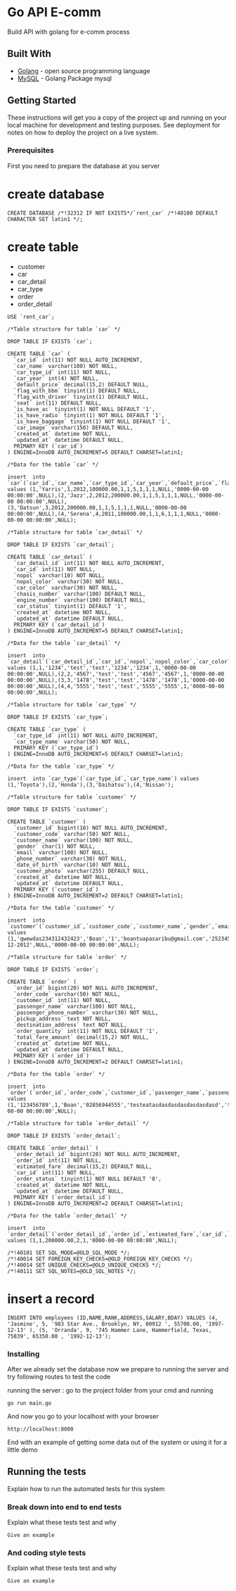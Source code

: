 # Go API E-comm

Build API with golang for e-comm process

## Built With

* [Golang](https://godoc.org/) - open source programming language 
* [MySQL](https://godoc.org/github.com/go-sql-driver/mysql) - Golang Package mysql

## Getting Started

These instructions will get you a copy of the project up and running on your local machine for development and testing purposes. See deployment for notes on how to deploy the project on a live system.

### Prerequisites

First you need to prepare the database at you server

#  create database
```
CREATE DATABASE /*!32312 IF NOT EXISTS*/`rent_car` /*!40100 DEFAULT CHARACTER SET latin1 */;
```

# create table

* customer
* car
* car_detail
* car_type
* order
* order_detail

```
USE `rent_car`;

/*Table structure for table `car` */

DROP TABLE IF EXISTS `car`;

CREATE TABLE `car` (
  `car_id` int(11) NOT NULL AUTO_INCREMENT,
  `car_name` varchar(100) NOT NULL,
  `car_type_id` int(11) NOT NULL,
  `car_year` int(4) NOT NULL,
  `default_price` decimal(15,2) DEFAULT NULL,
  `flag_with_bbm` tinyint(1) DEFAULT NULL,
  `flag_with_driver` tinyint(1) DEFAULT NULL,
  `seat` int(11) DEFAULT NULL,
  `is_have_ac` tinyint(1) NOT NULL DEFAULT '1',
  `is_have_radio` tinyint(1) NOT NULL DEFAULT '1',
  `is_have_baggage` tinyint(1) NOT NULL DEFAULT '1',
  `car_image` varchar(150) DEFAULT NULL,
  `created_at` datetime NOT NULL,
  `updated_at` datetime DEFAULT NULL,
  PRIMARY KEY (`car_id`)
) ENGINE=InnoDB AUTO_INCREMENT=5 DEFAULT CHARSET=latin1;

/*Data for the table `car` */

insert  into `car`(`car_id`,`car_name`,`car_type_id`,`car_year`,`default_price`,`flag_with_bbm`,`flag_with_driver`,`seat`,`is_have_ac`,`is_have_radio`,`is_have_baggage`,`car_image`,`created_at`,`updated_at`) values (1,'Yarris',1,2012,100000.00,1,1,5,1,1,1,NULL,'0000-00-00 00:00:00',NULL),(2,'Jazz',2,2012,200000.00,1,1,5,1,1,1,NULL,'0000-00-00 00:00:00',NULL),(3,'Datsun',3,2012,200000.00,1,1,5,1,1,1,NULL,'0000-00-00 00:00:00',NULL),(4,'Serena',4,2011,100000.00,1,1,6,1,1,1,NULL,'0000-00-00 00:00:00',NULL);

/*Table structure for table `car_detail` */

DROP TABLE IF EXISTS `car_detail`;

CREATE TABLE `car_detail` (
  `car_detail_id` int(11) NOT NULL AUTO_INCREMENT,
  `car_id` int(11) NOT NULL,
  `nopol` varchar(10) NOT NULL,
  `nopol_color` varchar(30) NOT NULL,
  `car_color` varchar(30) NOT NULL,
  `chasis_number` varchar(100) DEFAULT NULL,
  `engine_number` varchar(100) DEFAULT NULL,
  `car_status` tinyint(1) DEFAULT '1',
  `created_at` datetime NOT NULL,
  `updated_at` datetime DEFAULT NULL,
  PRIMARY KEY (`car_detail_id`)
) ENGINE=InnoDB AUTO_INCREMENT=5 DEFAULT CHARSET=latin1;

/*Data for the table `car_detail` */

insert  into `car_detail`(`car_detail_id`,`car_id`,`nopol`,`nopol_color`,`car_color`,`chasis_number`,`engine_number`,`car_status`,`created_at`,`updated_at`) values (1,1,'1234','test','test','1234','1234',1,'0000-00-00 00:00:00',NULL),(2,2,'4567','test','test','4567','4567',1,'0000-00-00 00:00:00',NULL),(3,3,'1478','test','test','1478','1478',1,'0000-00-00 00:00:00',NULL),(4,4,'5555','test','test','5555','5555',1,'0000-00-00 00:00:00',NULL);

/*Table structure for table `car_type` */

DROP TABLE IF EXISTS `car_type`;

CREATE TABLE `car_type` (
  `car_type_id` int(11) NOT NULL AUTO_INCREMENT,
  `car_type_name` varchar(50) NOT NULL,
  PRIMARY KEY (`car_type_id`)
) ENGINE=InnoDB AUTO_INCREMENT=5 DEFAULT CHARSET=latin1;

/*Data for the table `car_type` */

insert  into `car_type`(`car_type_id`,`car_type_name`) values (1,'Toyota'),(2,'Honda'),(3,'Daihatsu'),(4,'Nissan');

/*Table structure for table `customer` */

DROP TABLE IF EXISTS `customer`;

CREATE TABLE `customer` (
  `customer_id` bigint(10) NOT NULL AUTO_INCREMENT,
  `customer_code` varchar(50) NOT NULL,
  `customer_name` varchar(100) NOT NULL,
  `gender` char(1) NOT NULL,
  `email` varchar(100) NOT NULL,
  `phone_number` varchar(30) NOT NULL,
  `date_of_birth` varchar(10) NOT NULL,
  `customer_photo` varchar(255) DEFAULT NULL,
  `created_at` datetime NOT NULL,
  `updated_at` datetime DEFAULT NULL,
  PRIMARY KEY (`customer_id`)
) ENGINE=InnoDB AUTO_INCREMENT=2 DEFAULT CHARSET=latin1;

/*Data for the table `customer` */

insert  into `customer`(`customer_id`,`customer_code`,`customer_name`,`gender`,`email`,`phone_number`,`date_of_birth`,`customer_photo`,`created_at`,`updated_at`) values (1,'qwewdas234312432423','Boan','1','boantuapasaribu@gmail.com','25234535345345','12-12-2012',NULL,'0000-00-00 00:00:00',NULL);

/*Table structure for table `order` */

DROP TABLE IF EXISTS `order`;

CREATE TABLE `order` (
  `order_id` bigint(20) NOT NULL AUTO_INCREMENT,
  `order_code` varchar(50) NOT NULL,
  `customer_id` int(11) NOT NULL,
  `passenger_name` varchar(100) NOT NULL,
  `passenger_phone_number` varchar(30) NOT NULL,
  `pickup_address` text NOT NULL,
  `destination_address` text NOT NULL,
  `order_quantity` int(11) NOT NULL DEFAULT '1',
  `total_fare_amount` decimal(15,2) NOT NULL,
  `created_at` datetime NOT NULL,
  `updated_at` datetime DEFAULT NULL,
  PRIMARY KEY (`order_id`)
) ENGINE=InnoDB AUTO_INCREMENT=2 DEFAULT CHARSET=latin1;

/*Data for the table `order` */

insert  into `order`(`order_id`,`order_code`,`customer_id`,`passenger_name`,`passenger_phone_number`,`pickup_address`,`destination_address`,`order_quantity`,`total_fare_amount`,`created_at`,`updated_at`) values (1,'123456789',1,'Boan','02856944555','testeatasdasdasdasdasdasdasd','testeatasdasdasdasdasdasdasd',1,200000.00,'0000-00-00 00:00:00',NULL);

/*Table structure for table `order_detail` */

DROP TABLE IF EXISTS `order_detail`;

CREATE TABLE `order_detail` (
  `order_detail_id` bigint(20) NOT NULL AUTO_INCREMENT,
  `order_id` int(11) NOT NULL,
  `estimated_fare` decimal(15,2) DEFAULT NULL,
  `car_id` int(11) NOT NULL,
  `order_status` tinyint(1) NOT NULL DEFAULT '0',
  `created_at` datetime NOT NULL,
  `updated_at` datetime DEFAULT NULL,
  PRIMARY KEY (`order_detail_id`)
) ENGINE=InnoDB AUTO_INCREMENT=2 DEFAULT CHARSET=latin1;

/*Data for the table `order_detail` */

insert  into `order_detail`(`order_detail_id`,`order_id`,`estimated_fare`,`car_id`,`order_status`,`created_at`,`updated_at`) values (1,1,200000.00,2,1,'0000-00-00 00:00:00',NULL);

/*!40101 SET SQL_MODE=@OLD_SQL_MODE */;
/*!40014 SET FOREIGN_KEY_CHECKS=@OLD_FOREIGN_KEY_CHECKS */;
/*!40014 SET UNIQUE_CHECKS=@OLD_UNIQUE_CHECKS */;
/*!40111 SET SQL_NOTES=@OLD_SQL_NOTES */;

```

# insert a record
```
INSERT INTO employees (ID,NAME,RANK,ADDRESS,SALARY,BDAY) VALUES (4, 'Jasmine', 5, '983 Star Ave., Brooklyn, NY, 00912 ', 55700.00, '1997-12-13' ), (5, 'Orranda', 9, '745 Hammer Lane, Hammerfield, Texas, 75839', 65350.00 , '1992-12-13');
```

### Installing

After we already set the database now we prepare to running the server and try following routes to test the code

running the server : go to the project folder from your cmd and running

```
go run main.go
```

And now you go to your localhost with your browser

```
http://localhost:8080
```

End with an example of getting some data out of the system or using it for a little demo

## Running the tests

Explain how to run the automated tests for this system

### Break down into end to end tests

Explain what these tests test and why

```
Give an example
```

### And coding style tests

Explain what these tests test and why

```
Give an example
```
